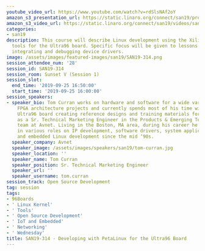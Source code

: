 ```yaml
---
youtube_video_url: https://www.youtube.com/watch?v=rdSlsNAf2oY
amazon_s3_presentation_url: https://static.linaro.org/connect/san19/presentations/san19-314.pdf
amazon_s3_video_url: https://static.linaro.org/connect/san19/videos/san19-314.mp4
categories:
- san19
description: This course will describe Linux development using the Xilinx PetaLinux
  tools for the Ultra96 board. Specific focus will be given to lessons learned in
  integrating and debugging device drivers.
image: /assets/images/featured-images/san19/SAN19-314.png
session_attendee_num: '28'
session_id: SAN19-314
session_room: Sunset V (Session 1)
session_slot:
  end_time: '2019-09-25 16:50:00'
  start_time: '2019-09-25 16:00:00'
session_speakers:
- speaker_bio: Tom Curran works on hardware and software for a wide variety of SoC
    FPGA architecture projects and currently spends most of his time with the Avnet
    Ultra96 board creating reference designs and training materials for customers
    as a Sr. Technical Marketing Engineer in the Products & Emerging Technologies
    team at Avnet. Living in the Boston, MA area, during his career he has worked
    in various roles on IP development, software drivers, system application software,
    and embedded Linux development since the mid ‘90s.
  speaker_company: Avnet
  speaker_image: /assets/images/speakers/san19/tom-curran.jpg
  speaker_location: ''
  speaker_name: Tom Curran
  speaker_position: Sr. Technical Marketing Engineer
  speaker_url: ''
  speaker_username: tom.curran
session_track: Open Source Development
tag: session
tags:
- 96Boards
- ' Linux Kernel'
- ' Tools'
- ' Open Source Development'
- ' IoT and Embedded'
- ' Networking'
- ' Wednesday'
title: SAN19-314 - Developing with PetaLinux for the Ultra96 Board
---
```

